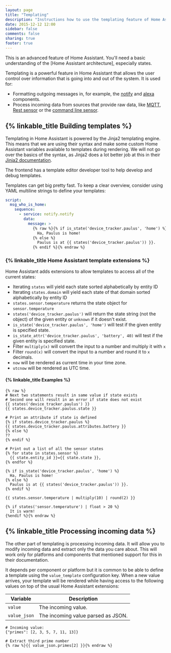 ```yaml
---
layout: page
title: "Templating"
description: "Instructions how to use the templating feature of Home Assistant."
date: 2015-12-12 12:00
sidebar: false
comments: false
sharing: true
footer: true
---
```


<p class='note'>
This is an advanced feature of Home Assistant. You'll need a basic understanding of the [Home Assistant architecture], especially states.
</p>

[Home Assistant architecture]: /developers/architecture/

Templating is a powerful feature in Home Assistant that allows the user control over information that is going into and out of the system. It is used for:

 - Formatting outgoing messages in, for example, the [notify] and [alexa] components.
 - Process incoming data from sources that provide raw data, like [MQTT], [Rest sensor] or the [command line sensor].

[notify]: /components/notify/
[alexa]: /components/alexa/
[MQTT]: /components/mqtt/
[Rest sensor]: /components/sensor.rest/
[command line sensor]: /components/sensor.command_line/

## {% linkable_title Building templates %}

Templating in Home Assistant is powered by the Jinja2 templating engine. This means that we are using their syntax and make some custom Home Assistant variables available to templates during rendering. We will not go over the basics of the syntax, as Jinja2 does a lot better job at this in their [Jinja2 documentation].

[Jinja2 documentation]: http://jinja.pocoo.org/docs/dev/templates/

<p class='note'>
The frontend has a template editor developer tool to help develop and debug templates.
</p>

Templates can get big pretty fast. To keep a clear overview, consider using YAML multiline strings to define your templates:

```yaml
script:
  msg_who_is_home:
    sequence:
      - service: notify.notify
        data:
          message: >
            {% raw %}{% if is_state('device_tracker.paulus', 'home') %}
              Ha, Paulus is home!
            {% else %}
              Paulus is at {{ states('device_tracker.paulus')) }}.
            {% endif %}{% endraw %}
```

### {% linkable_title Home Assistant template extensions %}

Home Assistant adds extensions to allow templates to access all of the current states:

 - Iterating `states` will yield each state sorted alphabetically by entity ID
 - Iterating `states.domain` will yield each state of that domain sorted alphabetically by entity ID
 - `states.sensor.temperature` returns the state object for `sensor.temperature`
 - `states('device_tracker.paulus')` will return the state string (not the object) of the given entity or `unknown` if it doesn't exist.
 - `is_state('device_tracker.paulus', 'home')` will test if the given entity is specified state.
 - `is_state_attr('device_tracker.paulus', 'battery', 40)` will test if the given entity is specified state.
 - Filter `multiply(x)` will convert the input to a number and multiply it with `x`
 - Filter `round(x)` will convert the input to a number and round it to `x` decimals.
 - `now` will be rendered as current time in your time zone.
 - `utcnow` will be rendered as UTC time.

#### {% linkable_title Examples %}

```jinja2
{% raw %}
# Next two statements result in same value if state exists
# Second one will result in an error if state does not exist
{{ states('device_tracker.paulus') }}
{{ states.device_tracker.paulus.state }}

# Print an attribute if state is defined
{% if states.device_tracker.paulus %}
{{ states.device_tracker.paulus.attributes.battery }}
{% else %}
??
{% endif %}

# Print out a list of all the sensor states
{% for state in states.sensor %}
  {{ state.entity_id }}={{ state.state }},
{% endfor %}

{% if is_state('device_tracker.paulus', 'home') %}
  Ha, Paulus is home!
{% else %}
  Paulus is at {{ states('device_tracker.paulus')) }}.
{% endif %}

{{ states.sensor.temperature | multiply(10) | round(2) }}

{% if states('sensor.temperature') | float > 20 %}
  It is warm!
{%endif %}{% endraw %}
```

## {% linkable_title Processing incoming data %}

The other part of templating is processing incoming data. It will allow you to modify incoming data and extract only the data you care about. This will work only for platforms and components that mentioned support for this in their documentation.

It depends per component or platform but it is common to be able to define a template using the `value_template` configuration key. When a new value arrives, your template will be rendered while having access to the following values on top of the usual Home Assistant extensions:

| Variable     | Description |
| ------------ | ----------- |
| `value`      | The incoming value.
| `value_json` | The incoming value parsed as JSON.

```jinja2
# Incoming value:
{"primes": [2, 3, 5, 7, 11, 13]}

# Extract third prime number
{% raw %}{{ value_json.primes[2] }}{% endraw %}
```
